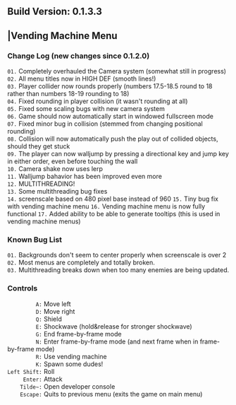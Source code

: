 ## Build Version: 0.1.3.3
## |Vending Machine Menu

### Change Log (new changes since 0.1.2.0)
`01.` Completely overhauled the Camera system (somewhat still in progress)  
`02.` All menu titles now in HIGH DEF (smooth lines!)  
`03.` Player collider now rounds properly (numbers 17.5-18.5 round to 18 rather than numbers 18-19 rounding to 18)  
`04.` Fixed rounding in player collision (it wasn't rounding at all)  
`05.` Fixed some scaling bugs with new camera system  
`06.` Game should now automatically start in windowed fullscreen mode  
`07.` Fixed minor bug in collision (stemmed from changing positional rounding)  
`08.` Collision will now automatically push the play out of collided objects, should they get stuck  
`09.` The player can now walljump by pressing a directional key and jump key in either order, even before touching the wall  
`10.` Camera shake now uses lerp  
`11.` Walljump bahavior has been improved even more  
`12.` MULTITHREADING!  
`13.` Some multithreading bug fixes  
`14.` screenscale based on 480 pixel base instead of 960
`15.` Tiny bug fix with vending machine menu
`16.` Vending machine menu is now fully functional
`17.` Added ability to be able to generate tooltips (this is used in vending machine menus)

### Known Bug List
`01.` Backgrounds don't seem to center properly when screenscale is over 2  
`02.` Most menus are completely and totally broken.  
`03.` Multithreading breaks down when too many enemies are being updated.  

### Controls
`         A:` Move left  
`         D:` Move right  
`         Q:` Shield  
`         E:` Shockwave (hold&release for stronger shockwave)  
`         G:` End frame-by-frame mode  
`         N:` Enter frame-by-frame mode (and next frame when in frame-by-frame mode)  
`         R:` Use vending machine  
`         K:` Spawn some dudes!  
`Left Shift:` Roll  
`     Enter:` Attack  
`    Tilde~:` Open developer console  
`    Escape:` Quits to previous menu (exits the game on main menu)  